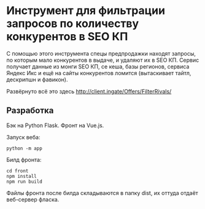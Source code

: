 # Инструмент для фильтрации запросов по количеству конкурентов в SEO КП

С помощью этого инструмента спецы предпродажки находят запросы, по которым мало конкурентов в выдаче, и удаляют их в SEO КП.
Сервис получает данные из монги SEO КП, се кеша, базы регионов, сервиса Яндекс Икс и ещё на сайты конкурентов ломится (вытаскивает тайтл, дескрипшн и фавикон).

Развёрнуто всё это здесь http://client.ingate/Offers/FilterRivals/

## Разработка
Бэк на Python Flask. Фронт на Vue.js.

Запуск веба:
```
python -m app
```

Билд фронта:
```
cd front
npm install
npm run build
```

Файлы фронта после билда складываются в папку dist, их оттуда отдаёт веб-сервер фласка.